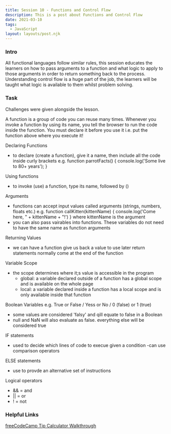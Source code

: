 ```yaml
---
title: Session 10 - Functions and Control Flow
description: This is a post about Functions and Control Flow
date: 2021-03-10
tags:
  - JavaScript
layout: layouts/post.njk
---
```


### Intro

All functional languages follow similar rules, this session educates the learners on how to pass arguments to a function and what logic to apply to those arguments in order to return something back to the process. Understanding control flow is a huge part of the job, the learners will be taught what logic is available to them whilst problem solving.


### Task 

Challenges were given alongside the lesson.

A function is a group of code you can reuse many times. Whenever you invoke a function by using its name, you tell the browser to run the code inside the function. You must declare it before you use it i.e. put the function above where you execute it!

Declaring Functions
* to declare (create a function), give it a name, then include all the code inside curly brackets
e.g. function parrotFacts() {
    console.log('Some live to 80+ years');
}

Using functions
* to invoke (use) a function, type its name, followed by ()

Arguments
* functions can accept input values called arguments (strings, numbers, floats etc.)
e.g. function callKitten(kittenName) {
    console.log('Come here, " + kittenName + "!')
}
where kittenName is the argument
* you can also pass vairables into functions. These variables do not need to have the same name as function arguments 


<script>

/* Task 1 */

/* everything in the curly brackets will get execute*/

function outputMessage() {
    console.log('Output Message');
};

console.log('Task 1 start');
console.log('------------');
outputMessage();
console.log('------------');
console.log('Task 1 end');

/* Task 2 */
/* write a program to combine a first and last name inside a function */

function combineStrings(){
    var fName = 'Jenny';
    var lName = 'Tan';
    console.log(fName + " " + lName);
};

console.log('Task 2 start');
console.log('------------');
combineStrings();
console.log('------------');
console.log('Task 2 end');

/* update the function to accept a first and last name as arguments */

function combineName(firstName, lastName){
    console.log(firstName + " " + lastName);
};

console.log('Task 2.1 start');
console.log('------------');

var fWord = 'Hello';
var lWord = 'World';
combineName(fWord, lWord);

console.log('------------');
console.log('Task 2.1 end');

/* Task 3 */
/* add return statement to name function */ 

function combineStringsAndReturn(string1, string2) {
    var combinedStrings = string1 + " " + string2;
    return combinedStrings
};

console.log('Task 3 start');
console.log('------------');

var fName = 'Jenny';
var lName = 'Tan';
var names = combineStringsAndReturn(fName, lName);

console.log(names)

console.log('------------');
console.log('Task 3 end');

</script>

Returning Values 
* we can have a function give us back a value to use later
return statements normally come at the end of the function 

Variable Scope
* the scope determines where it;s value is accessible in the program
  * global: a variable declared outside of a function has a global scope and is available on the whole page 
  * local: a variable declared inside a function has a local scope and is only available inside that function 

Boolean Variables
e.g. True or False / Yess or No / 0 (false) or 1 (true)
* some values are considered 'falsy' and qill equate to false in a Boolean 
* null and NaN will also evaluate as false. everything else will be considered true 

IF statements 
* used to decide which lines of code to execue given a condition 
-can use comparison operators 

ELSE statements 
* use to provde an alternative set of instructions

Logical operators 
* && = and 
* || = or 
* ! = not 


<script>

/* Task 4 */
//make a variable called temperature. write code that tells you to put on a coat if it's below 50 deg. 

function isCoatNeeded(temp) {
    var message = "You don't need a coat" //default message 

    if (temp <50) {
        var message = "Wear a coat"
    };

//can also put else {var message = "You don't need a coat"};

    return message;

};

var temp = 60;
console.log(isCoatNeeded(temp));

/* Task 4.1 */
//if less than 50 deg, wear a coat; if less than 30 deg, wear a coat and hat; if less than 0 deg stay inside; otherwise just wear pants and vest 

//use && when both terms have to be true 

function whatShouldIWear(temps) {

    console.log(temps < 30);

    if (temps <=50 && temps >=30) {
        var message = "Wear a coat";
    } else if (temps <30 && temps >=0) {
        var message = "Wear a coat and hat";
    } else if (temps <0) {
        var message = "Stay inside!";
    } else {
        var message = "Pants and vest is fine"
    } 

    return message;

};

var temps = 51;
console.log(whatShouldIWear(temps));

</script>


### Helpful Links

[freeCodeCamp Tip Calculator Walkthrough](https://www.freecodecamp.org/news/how-to-build-a-tip-calculator-with-html-css-and-javascript/)